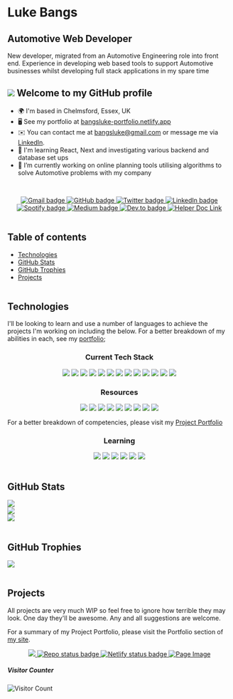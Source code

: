 <!-- **bangsluke/bangsluke** is a ✨ _special_ ✨ repository because its `README.md` (this file) appears on your GitHub profile. -->

# Luke Bangs

## Automotive Web Developer

New developer, migrated from an Automotive Engineering role into front end. Experience in developing web based tools to support Automotive businesses whilst developing full stack applications in my spare time

## ![](https://user-images.githubusercontent.com/18350557/176309783-0785949b-9127-417c-8b55-ab5a4333674e.gif) Welcome to my GitHub profile

* 🌍  I'm based in Chelmsford, Essex, UK
* 🖥️  See my portfolio at [bangsluke-portfolio.netlify.app](http://bangsluke-portfolio.netlify.app/)
* ✉️  You can contact me at [bangsluke@gmail.com](mailto:bangsluke@gmail.com) or message me via [LinkedIn](https://www.linkedin.com/in/bangsluke/).
* 🧠  I'm learning React, Next and investigating various backend and database set ups
* 🔭 I’m currently working on online planning tools utilising algorithms to solve Automotive problems with my company

<br>

<!-- Badges -->
<p align="center">
  <!-- Gmail -->
  <a href="mailto:bangsluke@gmail.com">
    <img src="https://img.shields.io/badge/Gmail-D14836?style=for-the-badge&logo=gmail&logoColor=white" alt="Gmail badge">
  </a>
  <!-- GitHub -->
  <a href="https://github.com/bangsluke?tab=repositories">
    <img src="https://img.shields.io/badge/GitHub-12100E?style=for-the-badge&logo=GitHub&logoColor=white" alt="GitHub badge">
  </a>
  <!-- Twitter -->
  <a href="http://twitter.com/bangsluke">
    <img src="https://img.shields.io/twitter/follow/bangsluke?label=Twitter&logo=twitter&style=for-the-badge" alt="Twitter badge" />
  </a>
  <!-- LinkedIn -->
  <a href="https://www.linkedin.com/in/bangsluke/">
    <img src="https://img.shields.io/badge/LinkedIn-0077B5?style=for-the-badge&logo=linkedin&logoColor=white" alt="LinkedIn badge">
  </a>
  <!-- Spotify -->
  <a href="https://open.spotify.com/user/11169341890">
    <img src="https://img.shields.io/badge/Spotify-1ED760?&style=for-the-badge&logo=spotify&logoColor=white" alt="Spotify badge">
  </a>
  <!-- Medium -->
  <a href="https://dev.to/bangsluke">
    <img src="https://img.shields.io/badge/Medium-12100E?style=for-the-badge&logo=medium&logoColor=white" alt="Medium badge">
  </a>
  <!-- Dev.to -->
  <a href="https://dev.to/bangsluke">
    <img src="https://img.shields.io/badge/dev.to-0A0A0A?style=for-the-badge&logo=dev.to&logoColor=white" alt="Dev.to badge">
  </a>
  <!-- Helper Doc -->
  <a href="[https://dev.to/bangsluke](https://github.com/bangsluke/bangsluke.github.io/blob/newMDFile/HelperDoc.md)">
    <img src="https://img.shields.io/badge/Helper-Doc-b515d6?style=for-the-badge&logo=doc&logoColor=white" alt="Helper Doc Link">
  </a>
</p>

<img src="https://tse4.mm.bing.net/th?id=OIP.YYSYW_-wx2FcjSFva-kq7gHaCm&pid=Api" width="1000" height="2">

## Table of contents

- [Technologies](#technologies)
- [GitHub Stats](#github-stats)
- [GitHub Trophies](#github-trophies)
- [Projects](#projects)

<img src="https://tse4.mm.bing.net/th?id=OIP.YYSYW_-wx2FcjSFva-kq7gHaCm&pid=Api" width="1000" height="2">

## Technologies

I'll be looking to learn and use a number of languages to achieve the projects I'm working on including the below. For a better breakdown of my abilities in each, see my [portfolio](https://bangsluke-portfolio.netlify.app/);

<!-- Language Badges -->
<h3 align="center">Current Tech Stack</h3>
<p align="center">
  <img src="https://img.shields.io/badge/HTML5-E34F26?style=for-the-badge&logo=html5&logoColor=white">
  <img src="https://img.shields.io/badge/CSS3-1572B6?style=for-the-badge&logo=css3&logoColor=white">
  <img src="https://img.shields.io/badge/JavaScript-F7DF1E?style=for-the-badge&logo=javascript&logoColor=black">
  <img src="https://img.shields.io/badge/React-20232A?style=for-the-badge&logo=react&logoColor=61DAFB">
  <img src="https://img.shields.io/badge/TypeScript-007ACC?style=for-the-badge&logo=typescript&logoColor=white">
  <img src="https://img.shields.io/badge/Next-black?style=for-the-badge&logo=next.js&logoColor=white">
  <img src="https://img.shields.io/badge/Neo4j-008CC1?style=for-the-badge&logo=neo4j&logoColor=white">
  <img src="https://img.shields.io/badge/-GraphQL-E10098?style=for-the-badge&logo=graphql&logoColor=white">
  <img src="https://img.shields.io/badge/Node.js-43853D?style=for-the-badge&logo=node.js&logoColor=white">
  <img src="https://img.shields.io/badge/MySQL-00000F?style=for-the-badge&logo=mysql&logoColor=white">
  <img src="https://img.shields.io/badge/jquery-%230769AD.svg?style=for-the-badge&logo=jquery&logoColor=white">
  <img src="https://img.shields.io/badge/Java-007396.svg?style=for-the-badge&logo=Java&logoColor=white">
  <img src="https://img.shields.io/badge/Flask-%23000.svg?style=for-the-badge&logo=flask&logoColor=white">
  <br>
</p>

<!-- Resources Badges -->
<h3 align="center">Resources</h3>
<p align="center">
  <img src="https://img.shields.io/badge/netlify-%23000000.svg?style=for-the-badge&logo=netlify&logoColor=#00C7B7">
  <img src="https://img.shields.io/badge/figma-%23F24E1E.svg?style=for-the-badge&logo=figma&logoColor=white">
  <img src="https://img.shields.io/badge/Postman-FF6C37?style=for-the-badge&logo=postman&logoColor=white">
  <img src="https://img.shields.io/badge/ESLint-4B3263?style=for-the-badge&logo=eslint&logoColor=white">
  <img src="https://img.shields.io/badge/Google%20Cloud-%234285F4.svg?style=for-the-badge&logo=google-cloud&logoColor=white">
  <img src="https://img.shields.io/badge/Microsoft_Office-D83B01?style=for-the-badge&logo=microsoft-office&logoColor=white">
  <img src="https://img.shields.io/badge/Microsoft_Excel-217346?style=for-the-badge&logo=microsoft-excel&logoColor=white">
  <img src="https://img.shields.io/badge/Trello-%23026AA7.svg?style=for-the-badge&logo=Trello&logoColor=white">
  <img src="https://img.shields.io/badge/Canva-%2300C4CC.svg?style=for-the-badge&logo=Canva&logoColor=white">
  <br>
</p>

For a better breakdown of competencies, please visit my [Project Portfolio](https://bangsluke-portfolio.netlify.app/)

<h3 align="center">Learning</h3>
<p align="center">
  <img src="https://img.shields.io/badge/nestjs-%23E0234E.svg?style=for-the-badge&logo=nestjs&logoColor=white">
  <img src="https://img.shields.io/badge/-ApolloGraphQL-311C87?style=for-the-badge&logo=apollo-graphql">
  <img src="https://img.shields.io/badge/azure-%230072C6.svg?style=for-the-badge&logo=azure-devops&logoColor=white">
  <img src="https://img.shields.io/badge/Sass-CC6699?style=for-the-badge&logo=sass&logoColor=white">
  <img src="https://img.shields.io/badge/React_Native-20232A?style=for-the-badge&logo=react&logoColor=61DAFBk">
  <img src="https://img.shields.io/badge/Flutter-%2302569B.svg?style=for-the-badge&logo=Flutter&logoColor=white">
  <br>
</p>

<img src="https://tse4.mm.bing.net/th?id=OIP.YYSYW_-wx2FcjSFva-kq7gHaCm&pid=Api" width="1000" height="2">

## GitHub Stats

<!-- Profile built using https://gprm.itsvg.in/ -->

<!-- Most Used Languages -->
![](https://github-readme-stats.vercel.app/api?username=bangsluke&theme=city_light&hide_border=false&include_all_commits=true&count_private=true&hide=issues,contribs)<br/>
![](https://github-readme-streak-stats.herokuapp.com/?user=bangsluke&theme=city_light&hide_border=false)<br/>
![](https://github-readme-stats.vercel.app/api/top-langs/?username=bangsluke&theme=city_light&hide_border=false&include_all_commits=true&count_private=true&layout=compact)

<img src="https://tse4.mm.bing.net/th?id=OIP.YYSYW_-wx2FcjSFva-kq7gHaCm&pid=Api" width="1000" height="2">

## GitHub Trophies

![](https://github-profile-trophy.vercel.app/?username=bangsluke&theme=radical&no-frame=false&no-bg=false&margin-w=4)

<img src="https://tse4.mm.bing.net/th?id=OIP.YYSYW_-wx2FcjSFva-kq7gHaCm&pid=Api" width="1000" height="2">

## Projects

All projects are very much WIP so feel free to ignore how terrible they may look. One day they'll be awesome. Any and all suggestions are welcome.

For a summary of my Project Portfolio, please visit the Portfolio section of [my site](https://bangsluke-portfolio.netlify.app/).

<!-- Project Badges and Image -->
<p align="center">
  <a href="https://bangsluke-portfolio.netlify.app/" alt="Stable release version badge">
    <img src="https://img.shields.io/badge/version-0.1.0-blue)" />
  </a>
  <a href="https://bangsluke-portfolio.netlify.app/">
    <img src="https://img.shields.io/badge/Repo_Status-Active-informational?style=flat&logo=LOGO_NAME&logoColor=white&color=2bbc8a)" alt="Repo status badge" />
  </a>
  <a href="https://bangsluke-portfolio.netlify.app/">
    <img src="https://api.netlify.com/api/v1/badges/74382ffe-3ab7-4286-b952-4f39139e869c/deploy-status" alt="Netlify status badge" />
  </a>

  <a href="https://bangsluke-portfolio.netlify.app/">
    <img src="https://user-images.githubusercontent.com/61457009/174317739-4625d14d-7b5e-4609-b5c7-a342162e7a09.png" alt="Page Image" width="auto" />
  </a>
</p>

##### Visitor Counter

![Visitor Count](https://profile-counter.glitch.me/bangsluke/count.svg)
